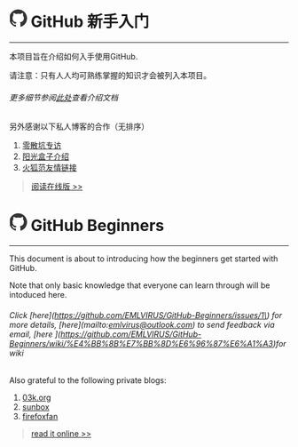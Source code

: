 # ![](/assets/logo.png) GitHub 新手入门

---

本项目旨在介绍如何入手使用GitHub.

请注意：只有人人均可熟练掌握的知识才会被列入本项目。

###### 更多细节参阅[此处](https://github.com/EMLVIRUS/GitHub-Beginners/issues/1\)；点击[此处]\(mailto:emlvirus@outlook.com\)使用邮件反馈；点击[此处]\(https://github.com/EMLVIRUS/GitHub-Beginners/wiki/%E4%BB%8B%E7%BB%8D%E6%96%87%E6%A1%A3)查看介绍文档

另外感谢以下私人博客的合作（无排序）

1. [零散坑专访](https://03k.org/github-guide.html)
2. [阳光盒子介绍](http://sunbox.cc/github-started.html)
3. [火狐范友情链接](http://firefoxfan.org/)

> [阅读在线版 &gt;&gt;](https://www.gitbook.com/read/book/emlvirus/github-beginners)

# ![](/assets/logo.png) GitHub Beginners

---

This document is about to introducing how the beginners get started with GitHub.

Note that only basic knowledge that everyone can learn through will be intoduced here.

###### Click [here](https://github.com/EMLVIRUS/GitHub-Beginners/issues/1\) for more details, [here]\(mailto:emlvirus@outlook.com\) to send feedback via email, [here ]\(https://github.com/EMLVIRUS/GitHub-Beginners/wiki/%E4%BB%8B%E7%BB%8D%E6%96%87%E6%A1%A3)for wiki

Also grateful to the following private blogs:

1. [03k.org](https://03k.org/github-guide.html)
2. [sunbox](http://sunbox.cc/github-started.html)
3. [firefoxfan](http://firefoxfan.org/)

> [read it online &gt;&gt;](https://emlvirus.gitbooks.io/github-beginners/content/)



